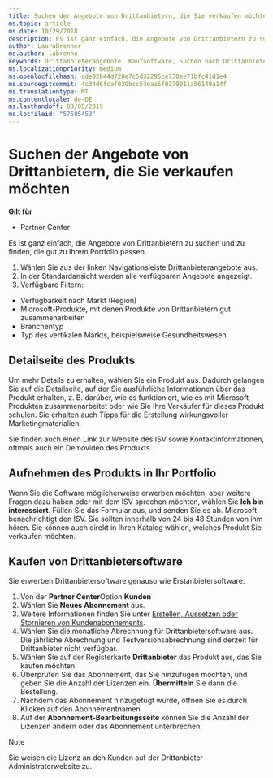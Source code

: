 ```yaml
---
title: Suchen der Angebote von Drittanbietern, die Sie verkaufen möchten | Partner Center
ms.topic: article
ms.date: 10/29/2018
description: Es ist ganz einfach, die Angebote von Drittanbietern zu suchen und zu finden, die gut zu Ihrem Portfolio passen.
author: LauraBrenner
ms.author: labrenne
keywords: Drittanbieterangebote, Kaufsoftware, Suchen nach Drittanbietern
ms.localizationpriority: medium
ms.openlocfilehash: cde02b44d728e7c5d32295ce730ee71bfc41d1e4
ms.sourcegitcommit: 4c34d6fcaf020bcc53eaa5f0379011a56149a14f
ms.translationtype: MT
ms.contentlocale: de-DE
ms.lasthandoff: 03/05/2019
ms.locfileid: "57585453"
---
```

# <a name="discover-the-third-party-offers-you-want-to-sell"></a>Suchen der Angebote von Drittanbietern, die Sie verkaufen möchten

**Gilt für**

-  Partner Center

Es ist ganz einfach, die Angebote von Drittanbietern zu suchen und zu finden, die gut zu Ihrem Portfolio passen. 

1.  Wählen Sie aus der linken Navigationsleiste Drittanbieterangebote aus. 
2.  In der Standardansicht werden alle verfügbaren Angebote angezeigt. 
3.  Verfügbare Filtern:

- Verfügbarkeit nach Markt (Region)
- Microsoft-Produkte, mit denen Produkte von Drittanbietern gut zusammenarbeiten
- Branchentyp
- Typ des vertikalen Markts, beispielsweise Gesundheitswesen

## <a name="the-product-details-page"></a>Detailseite des Produkts

Um mehr Details zu erhalten, wählen Sie ein Produkt aus. Dadurch gelangen Sie auf die Detailseite, auf der Sie ausführliche Informationen über das Produkt erhalten, z. B. darüber, wie es funktioniert, wie es mit Microsoft-Produkten zusammenarbeitet oder wie Sie Ihre Verkäufer für dieses Produkt schulen. Sie erhalten auch Tipps für die Erstellung wirkungsvoller Marketingmaterialien. 

Sie finden auch einen Link zur Website des ISV sowie Kontaktinformationen, oftmals auch ein Demovideo des Produkts. 

## <a name="add-the-product-to-your-portfolio"></a>Aufnehmen des Produkts in Ihr Portfolio

Wenn Sie die Software möglicherweise erwerben möchten, aber weitere Fragen dazu haben oder mit dem ISV sprechen möchten, wählen Sie **Ich bin interessiert**. Füllen Sie das Formular aus, und senden Sie es ab. Microsoft benachrichtigt den ISV. Sie sollten innerhalb von 24 bis 48 Stunden von ihm hören. Sie können auch direkt in Ihren Katalog wählen, welches Produkt Sie verkaufen möchten.

## <a name="purchase-the-third-party-software"></a>Kaufen von Drittanbietersoftware

Sie erwerben Drittanbietersoftware genauso wie Erstanbietersoftware. 

1. Von der **Partner Center**Option **Kunden**
2. Wählen Sie **Neues Abonnement** aus.
3. Weitere Informationen finden Sie unter [Erstellen, Aussetzen oder Stornieren von Kundenabonnements](create-a-new-subscription.md).
4.  Wählen Sie die monatliche Abrechnung für Drittanbietersoftware aus. Die jährliche Abrechnung und Testversionsabrechnung sind derzeit für Drittanbieter nicht verfügbar.
5.  Wählen Sie auf der Registerkarte **Drittanbieter** das Produkt aus, das Sie kaufen möchten.
6.  Überprüfen Sie das Abonnement, das Sie hinzufügen möchten, und geben Sie die Anzahl der Lizenzen ein. **Übermitteln** Sie dann die Bestellung.
7.  Nachdem das Abonnement hinzugefügt wurde, öffnen Sie es durch Klicken auf den Abonnementnamen. 
8.  Auf der **Abonnement-Bearbeitungsseite** können Sie die Anzahl der Lizenzen ändern oder das Abonnement unterbrechen.

> [!NOTE]  
>  Sie weisen die Lizenz an den Kunden auf der Drittanbieter-Administratorwebsite zu.

    


